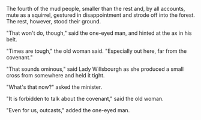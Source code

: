 The fourth of the mud people, smaller than the rest and, by all accounts, mute as a squirrel, gestured in disappointment and strode off into the forest. The rest, however, stood their ground.

"That won't do, though," said the one-eyed man, and hinted at the ax in his belt.

"Times are tough," the old woman said. "Especially out here, far from the covenant."

"That sounds ominous," said Lady Willsbourgh as she produced a small cross from somewhere and held it tight.

"What's that now?" asked the minister.

"It is forbidden to talk about the covenant," said the old woman.

"Even for us, outcasts," added the one-eyed man.
